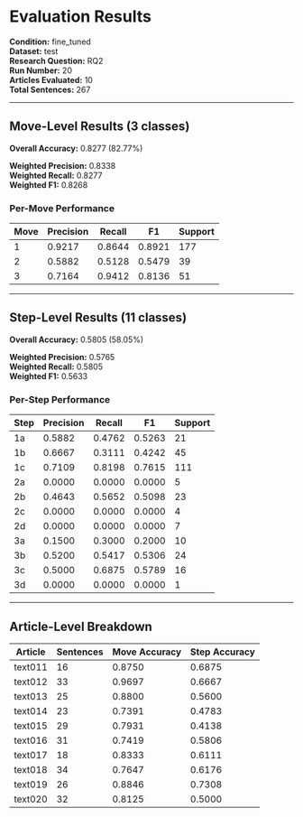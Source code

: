 # Evaluation Results

**Condition:** fine_tuned  
**Dataset:** test  
**Research Question:** RQ2  
**Run Number:** 20  
**Articles Evaluated:** 10  
**Total Sentences:** 267  

---

## Move-Level Results (3 classes)

**Overall Accuracy:** 0.8277 (82.77%)  

**Weighted Precision:** 0.8338  
**Weighted Recall:** 0.8277  
**Weighted F1:** 0.8268  

### Per-Move Performance

| Move | Precision | Recall | F1 | Support |
|------|-----------|--------|----|---------|
| 1 | 0.9217 | 0.8644 | 0.8921 | 177 |
| 2 | 0.5882 | 0.5128 | 0.5479 | 39 |
| 3 | 0.7164 | 0.9412 | 0.8136 | 51 |

---

## Step-Level Results (11 classes)

**Overall Accuracy:** 0.5805 (58.05%)  

**Weighted Precision:** 0.5765  
**Weighted Recall:** 0.5805  
**Weighted F1:** 0.5633  

### Per-Step Performance

| Step | Precision | Recall | F1 | Support |
|------|-----------|--------|----|---------|
| 1a | 0.5882 | 0.4762 | 0.5263 | 21 |
| 1b | 0.6667 | 0.3111 | 0.4242 | 45 |
| 1c | 0.7109 | 0.8198 | 0.7615 | 111 |
| 2a | 0.0000 | 0.0000 | 0.0000 | 5 |
| 2b | 0.4643 | 0.5652 | 0.5098 | 23 |
| 2c | 0.0000 | 0.0000 | 0.0000 | 4 |
| 2d | 0.0000 | 0.0000 | 0.0000 | 7 |
| 3a | 0.1500 | 0.3000 | 0.2000 | 10 |
| 3b | 0.5200 | 0.5417 | 0.5306 | 24 |
| 3c | 0.5000 | 0.6875 | 0.5789 | 16 |
| 3d | 0.0000 | 0.0000 | 0.0000 | 1 |

---

## Article-Level Breakdown

| Article | Sentences | Move Accuracy | Step Accuracy |
|---------|-----------|---------------|---------------|
| text011 | 16 | 0.8750 | 0.6875 |
| text012 | 33 | 0.9697 | 0.6667 |
| text013 | 25 | 0.8800 | 0.5600 |
| text014 | 23 | 0.7391 | 0.4783 |
| text015 | 29 | 0.7931 | 0.4138 |
| text016 | 31 | 0.7419 | 0.5806 |
| text017 | 18 | 0.8333 | 0.6111 |
| text018 | 34 | 0.7647 | 0.6176 |
| text019 | 26 | 0.8846 | 0.7308 |
| text020 | 32 | 0.8125 | 0.5000 |
